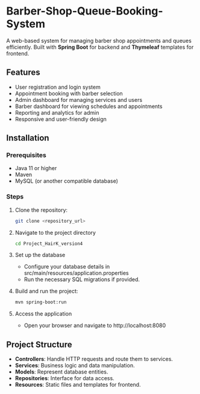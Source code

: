 # Barber-Shop-Queue-Booking-System

A web-based system for managing barber shop appointments and queues efficiently. Built with **Spring Boot** for backend and **Thymeleaf** templates for frontend.

## Features
- User registration and login system
- Appointment booking with barber selection
- Admin dashboard for managing services and users
- Barber dashboard for viewing schedules and appointments
- Reporting and analytics for admin
- Responsive and user-friendly design

## Installation

### Prerequisites
- Java 11 or higher
- Maven
- MySQL (or another compatible database)

### Steps
1. Clone the repository:
   ```bash
   git clone <repository_url>

2. Navigate to the project directory
   ```bash
   cd Project_HairK_version4

3. Set up the database
   - Configure your database details in src/main/resources/application.properties
   - Run the necessary SQL migrations if provided.

4. Build and run the project:
   ```bash
   mvn spring-boot:run

5. Access the application
   - Open your browser and navigate to http://localhost:8080
  
## Project Structure
- **Controllers**: Handle HTTP requests and route them to services.
- **Services**: Business logic and data manipulation.
- **Models**: Represent database entities.
- **Repositories**: Interface for data access.
- **Resources**: Static files and templates for frontend.
